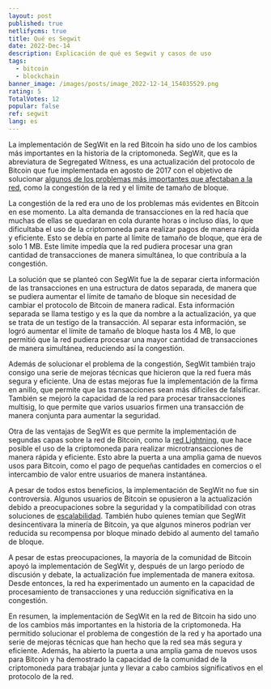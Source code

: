 ```yaml
---
layout: post
published: true
netlifycms: true
title: Qué es Segwit
date: 2022-Dec-14
description: Explicación de qué es Segwit y casos de uso
tags:
  - bitcoin
  - blockchain
banner_image: /images/posts/image_2022-12-14_154035529.png
rating: 5
TotalVotes: 12
popular: false
ref: segwit
lang: es
---
```

La implementación de SegWit en la red Bitcoin ha sido uno de los cambios más importantes en la historia de la criptomoneda. SegWit, que es la abreviatura de Segregated Witness, es una actualización del protocolo de Bitcoin que fue implementada en agosto de 2017 con el objetivo de solucionar [algunos de los problemas más importantes que afectaban a la red](https://criptomo.com/problema-escalabilidad/), como la congestión de la red y el límite de tamaño de bloque.

La congestión de la red era uno de los problemas más evidentes en Bitcoin en ese momento. La alta demanda de transacciones en la red hacía que muchas de ellas se quedaran en cola durante horas o incluso días, lo que dificultaba el uso de la criptomoneda para realizar pagos de manera rápida y eficiente. Esto se debía en parte al límite de tamaño de bloque, que era de solo 1 MB. Este límite impedía que la red pudiera procesar una gran cantidad de transacciones de manera simultánea, lo que contribuía a la congestión.

La solución que se planteó con SegWit fue la de separar cierta información de las transacciones en una estructura de datos separada, de manera que se pudiera aumentar el límite de tamaño de bloque sin necesidad de cambiar el protocolo de Bitcoin de manera radical. Esta información separada se llama testigo y es la que da nombre a la actualización, ya que se trata de un testigo de la transacción. Al separar esta información, se logró aumentar el límite de tamaño de bloque hasta los 4 MB, lo que permitió que la red pudiera procesar una mayor cantidad de transacciones de manera simultánea, reduciendo así la congestión.

Además de solucionar el problema de la congestión, SegWit también trajo consigo una serie de mejoras técnicas que hicieron que la red fuera más segura y eficiente. Una de estas mejoras fue la implementación de la firma en anillo, que permite que las transacciones sean más difíciles de falsificar. También se mejoró la capacidad de la red para procesar transacciones multisig, lo que permite que varios usuarios firmen una transacción de manera conjunta para aumentar la seguridad.

Otra de las ventajas de SegWit es que permite la implementación de segundas capas sobre la red de Bitcoin, como la [red Lightning](https://criptomo.com/que-son-los-canales-de-estado/), que hace posible el uso de la criptomoneda para realizar microtransacciones de manera rápida y eficiente. Esto abre la puerta a una amplia gama de nuevos usos para Bitcoin, como el pago de pequeñas cantidades en comercios o el intercambio de valor entre usuarios de manera instantánea.

A pesar de todos estos beneficios, la implementación de SegWit no fue sin controversia. Algunos usuarios de Bitcoin se opusieron a la actualización debido a preocupaciones sobre la seguridad y la compatibilidad con otras soluciones de [escalabilidad](https://criptomo.com/trilema-escalabilidad/). También hubo quienes temían que SegWit desincentivara la minería de Bitcoin, ya que algunos mineros podrían ver reducida su recompensa por bloque minado debido al aumento del tamaño de bloque.

A pesar de estas preocupaciones, la mayoría de la comunidad de Bitcoin apoyó la implementación de SegWit y, después de un largo período de discusión y debate, la actualización fue implementada de manera exitosa. Desde entonces, la red ha experimentado un aumento en la capacidad de procesamiento de transacciones y una reducción significativa en la congestión.

En resumen, la implementación de SegWit en la red de Bitcoin ha sido uno de los cambios más importantes en la historia de la criptomoneda. Ha permitido solucionar el problema de congestión de la red y ha aportado una serie de mejoras técnicas que han hecho que la red sea más segura y eficiente. Además, ha abierto la puerta a una amplia gama de nuevos usos para Bitcoin y ha demostrado la capacidad de la comunidad de la criptomoneda para trabajar junta y llevar a cabo cambios significativos en el protocolo de la red.